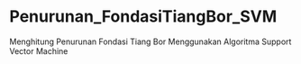 # Penurunan_FondasiTiangBor_SVM
Menghitung Penurunan Fondasi Tiang Bor Menggunakan Algoritma Support Vector Machine

